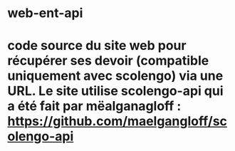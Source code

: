 # web-ent-api
# code source du site web pour récupérer ses devoir (compatible uniquement avec scolengo) via une URL. Le site utilise scolengo-api qui a été fait par mëalganagloff : https://github.com/maelgangloff/scolengo-api
